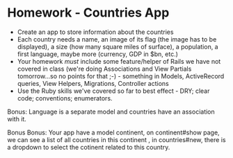 # Homework - Countries App 

- Create an app to store information about the countries 
- Each country needs a name, an image of its flag (the image has to be displayed), a size (how many square miles of surface), a population, a first language, maybe more (currency, GDP in $bn, etc.)
- Your homework *must* include some feature/helper of Rails we have not covered in class (we're doing Associations and View Partials tomorrow...so no points for that ;-) - something in Models, ActiveRecord queries, View Helpers, Migrations, Controller actions
- Use the Ruby skills we've covered so far to best effect - DRY; clear code; conventions; enumerators.

Bonus: Language is a separate model and countries have an association with it.

Bonus Bonus: Your app have a model continent, on continent#show page, we can see a list of all countries in this continent , in countries#new, there is a dropdown to select the cotinent related to this country.

